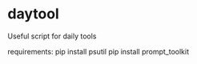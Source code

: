# daytool
Useful script for daily tools

requirements:
pip install psutil
pip install prompt_toolkit
